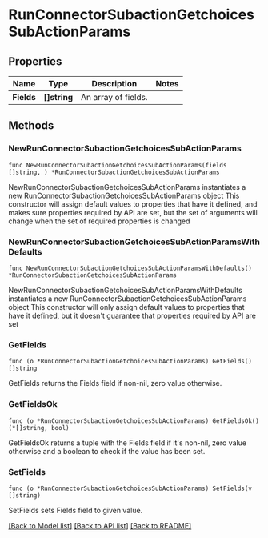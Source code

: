 # RunConnectorSubactionGetchoicesSubActionParams

## Properties

Name | Type | Description | Notes
------------ | ------------- | ------------- | -------------
**Fields** | **[]string** | An array of fields. | 

## Methods

### NewRunConnectorSubactionGetchoicesSubActionParams

`func NewRunConnectorSubactionGetchoicesSubActionParams(fields []string, ) *RunConnectorSubactionGetchoicesSubActionParams`

NewRunConnectorSubactionGetchoicesSubActionParams instantiates a new RunConnectorSubactionGetchoicesSubActionParams object
This constructor will assign default values to properties that have it defined,
and makes sure properties required by API are set, but the set of arguments
will change when the set of required properties is changed

### NewRunConnectorSubactionGetchoicesSubActionParamsWithDefaults

`func NewRunConnectorSubactionGetchoicesSubActionParamsWithDefaults() *RunConnectorSubactionGetchoicesSubActionParams`

NewRunConnectorSubactionGetchoicesSubActionParamsWithDefaults instantiates a new RunConnectorSubactionGetchoicesSubActionParams object
This constructor will only assign default values to properties that have it defined,
but it doesn't guarantee that properties required by API are set

### GetFields

`func (o *RunConnectorSubactionGetchoicesSubActionParams) GetFields() []string`

GetFields returns the Fields field if non-nil, zero value otherwise.

### GetFieldsOk

`func (o *RunConnectorSubactionGetchoicesSubActionParams) GetFieldsOk() (*[]string, bool)`

GetFieldsOk returns a tuple with the Fields field if it's non-nil, zero value otherwise
and a boolean to check if the value has been set.

### SetFields

`func (o *RunConnectorSubactionGetchoicesSubActionParams) SetFields(v []string)`

SetFields sets Fields field to given value.



[[Back to Model list]](../README.md#documentation-for-models) [[Back to API list]](../README.md#documentation-for-api-endpoints) [[Back to README]](../README.md)


